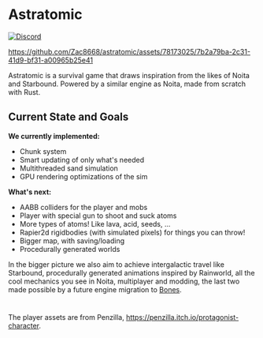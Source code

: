 # Astratomic

[![Discord](https://img.shields.io/discord/865004050357682246?logo=discord&logoColor=white)](https://discord.gg/JFhxYBvxR8) 

https://github.com/Zac8668/astratomic/assets/78173025/7b2a79ba-2c31-41d9-bf31-a00965b25e41

Astratomic is a survival game that draws inspiration from the likes of Noita and Starbound.
Powered by a similar engine as Noita, made from scratch with Rust.

## Current State and Goals

**We currently implemented:**
  - Chunk system
  - Smart updating of only what's needed
  - Multithreaded sand simulation
  - GPU rendering optimizations of the sim

**What's next:**
  - AABB colliders for the player and mobs
  - Player with special gun to shoot and suck atoms
  - More types of atoms! Like lava, acid, seeds, ...
  - Rapier2d rigidbodies (with simulated pixels) for things you can throw!
  - Bigger map, with saving/loading
  - Procedurally generated worlds
  
In the bigger picture we also aim to achieve intergalactic travel like Starbound, procedurally generated animations inspired by Rainworld, all the cool mechanics you see in Noita, multiplayer and modding, the last two made possible by a future engine migration to [Bones](https://github.com/fishfolk/bones/).

#

The player assets are from Penzilla, https://penzilla.itch.io/protagonist-character.
